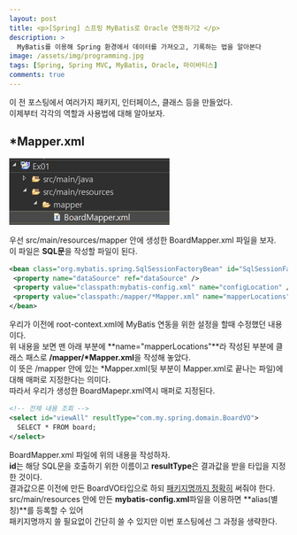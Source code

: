 ```yaml
---
layout: post
title: <p>[Spring] 스프링 MyBatis로 Oracle 연동하기2 </p>
description: >
  MyBatis를 이용해 Spring 환경에서 데이터를 가져오고, 기록하는 법을 알아본다
image: /assets/img/programming.jpg
tags: [Spring, Spring MVC, MyBatis, Oracle, 마이바티스]
comments: true
---
```

<head>
  <link rel="stylesheet" type="text/css" href="../../assets/css/obsidian.css" />
</head>
 
 이 전 포스팅에서 여러가지 패키지, 인터페이스, 클래스 등을 만들었다.<br>
 이제부터 각각의 역할과 사용법에 대해 알아보자.

## *Mapper.xml

  <img src="/assets/img/spring/oracle3.png">

 우선 src/main/resources/mapper 안에 생성한 BoardMapper.xml 파일을 보자.<br>
 이 파일은 **SQL문**을 작성할 파일이 된다.

 ~~~xml
<bean class="org.mybatis.spring.SqlSessionFactoryBean" id="SqlSessionFactory">
  <property name="dataSource" ref="dataSource" />
  <property value="classpath:mybatis-config.xml" name="configLocation" />
  <property value="classpath:/mapper/*Mapper.xml" name="mapperLocations" />
</bean>
 ~~~

 우리가 이전에 root-context.xml에 MyBatis 연동을 위한 설정을 할때 수정했던 내용이다.<br>
 위 내용을 보면 맨 아래 부분에 **name="mapperLocations"**라 작성된 부분에 클래스 패스로 **/mapper/*Mapper.xml**을 작성해 놓았다. <br>
 이 뜻은 /mapper 안에 있는 *Mapper.xml(뒷 부분이 Mapper.xml로 끝나는 파일)에 대해 매퍼로 지정한다는 의미다.<br>
 따라서 우리가 생성한 BoardMapepr.xml역시 매퍼로 지정된다.

~~~xml
<!-- 전체 내용 조회 -->
<select id="viewAll" resultType="com.my.spring.domain.BoardVO">
  SELECT * FROM board;
</select>
~~~

 BoardMapper.xml 파일에 위의 내용을 작성하자.<br>
 **id**는 해당 SQL문을 호출하기 위한 이름이고 **resultType**은 결과값을 받을 타입을 지정한 것이다.<br>
 결과값으론 이전에 만든 BoardVO타입으로 하되 <u>패키지명까지 정확히</u> 써줘야 한다.<br>
 src/main/resources 안에 만든 **mybatis-config.xml**파일을 이용하면 **alias(별칭)**를 등록할 수 있어<br>
 패키지명까지 쓸 필요없이 간단히 쓸 수 있지만 이번 포스팅에선 그 과정을 생략한다.